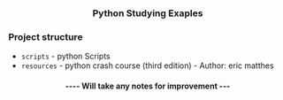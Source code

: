 <h3 align="center">
    Python Studying Exaples
    </a>
</h3>

### Project structure

- `scripts`         - python Scripts
- `resources`       - python crash course (third edition) - Author: eric matthes


<NOTE>

<h4 align="center">
---- Will take any notes for improvement ---
</a>
</h4>
